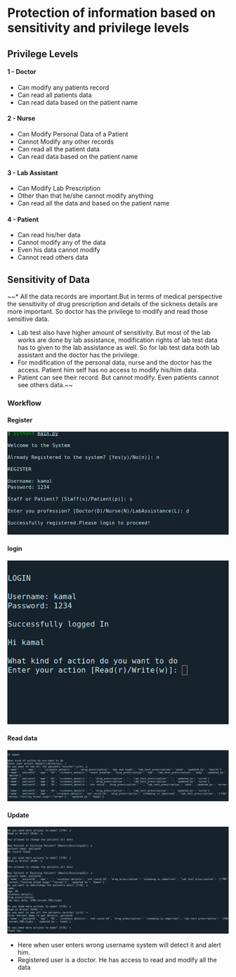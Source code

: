 # Protection of information based on sensitivity and privilege levels

## Privilege Levels

#### 1 - Doctor
* Can modify any patients record
* Can read all patients data
* Can read data based on the patient name

#### 2 - Nurse
* Can Modify Personal Data of a Patient
* Cannot Modify any other records
* Can read all the patient data
* Can read data based on the patient name

#### 3 - Lab Assistant
* Can Modify Lab Prescription
* Other than that he/she cannot modify anything
* Can read all the data and based on the patient name

#### 4 - Patient
* Can read his/her data
* Cannot modify any of the data
* Even his data cannot modify
* Cannot read others data

## Sensitivity of Data
~~* All the data records are important.But in terms of medical perspective the sensitivity of
drug prescription and details of the sickness details are more important. So doctor has the 
privilege to modify and read those sensitive data.  

* Lab test also have higher amount of sensitivity. But most of the lab works are done by lab assistance,
modification rights of lab test data has to given to the lab assistance as well. So for lab test data both 
lab assistant and the doctor has the privilege.
* For modification of the personal data, nurse and the doctor has the access. Patient him self has no access to
modify his/him data. 
* Patient can see their record. But cannot modify. Even patients cannot see others data.~~

### Workflow
#### Register

![](assets/Register.png)

#### login

![](assets/login.png)

#### Read data

![](assets/readall.png)

#### Update

![](assets/updating.png)

* Here when user enters wrong username system will detect it and alert him.
* Registered user is a doctor. He has access to read and modify all the data